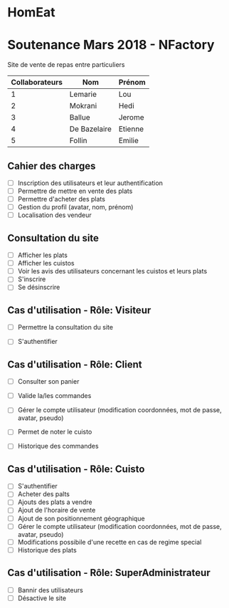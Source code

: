 # HomEat
# Soutenance Mars 2018 - NFactory
 
 Site de vente de repas entre particuliers

Collaborateurs | Nom | Prénom | 
------------ | ------------- | ------------- | 
1 | Lemarie | Lou |
2 | Mokrani | Hedi |
3 | Ballue | Jerome |
4 | De Bazelaire| Etienne |
5 | Follin | Emilie | 



## Cahier des charges 

- [ ] Inscription des utilisateurs et leur authentification
- [ ] Permettre de mettre en vente des plats
- [ ] Permettre d'acheter des plats
- [ ] Gestion du profil (avatar, nom, prénom)
- [ ] Localisation des vendeur

## Consultation du site

- [ ] Afficher les plats
- [ ] Afficher les cuistos
- [ ] Voir les avis des utilisateurs concernant les cuistos et leurs plats
- [ ] S'inscrire
- [ ] Se désinscrire

## Cas d'utilisation - Rôle: Visiteur

- [ ] Permettre la consultation du site
- [ ] S'authentifier 


## Cas d'utilisation - Rôle: Client
- [ ] Consulter son panier
- [ ] Valide la/les commandes
- [ ] Gérer le compte utilisateur (modification coordonnées, mot de passe, avatar, pseudo)
- [ ] Permet de noter le cuisto
- [ ] Historique des commandes




## Cas d'utilisation - Rôle: Cuisto

- [ ] S'authentifier
- [ ] Acheter des palts
- [ ] Ajouts des plats a vendre
- [ ] Ajout de l'horaire de vente
- [ ] Ajout de son positionnement géographique
- [ ] Gérer le compte utilisateur (modification coordonnées, mot de passe, avatar, pseudo)
- [ ] Modifications possibile d'une recette en cas de regime special
- [ ] Historique des plats

## Cas d'utilisation - Rôle: SuperAdministrateur

- [ ] Bannir des utilisateurs
- [ ] Désactive le site
